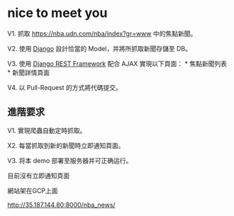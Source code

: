 # nice to meet you
V1. 抓取 https://nba.udn.com/nba/index?gr=www 中的焦點新聞。

V2. 使用 [Django](https://www.djangoproject.com/) 設計恰當的 Model，并將所抓取新聞存儲至 DB。

V3. 使用 [Django REST Framework](http://www.django-rest-framework.org/) 配合 AJAX 實現以下頁面：
	 * 焦點新聞列表
	 * 新聞詳情頁面

V4. 以 Pull-Request 的方式將代碼提交。
	
## 進階要求

V1. 實現爬蟲自動定時抓取。

X2. 每當抓取到新的新聞時立即通知頁面。

V3. 将本 demo 部署至服务器并可正确运行。

目前沒有立即通知頁面  

網站架在GCP上面

http://35.187.144.80:8000/nba_news/
